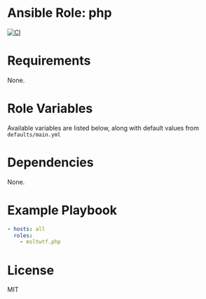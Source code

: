 # Ansible Role: php

[![CI](https://github.com/msltwtf/ansible-role.php/actions/workflows/ci.yml/badge.svg)](https://github.com/msltwtf/ansible-role.php/actions/workflows/ci.yml)

# Requirements

None.

# Role Variables

Available variables are listed below, along with default values from `defaults/main.yml`

# Dependencies

None.

# Example Playbook

```yaml
- hosts: all
  roles:
    - msltwtf.php
```

# License

MIT
